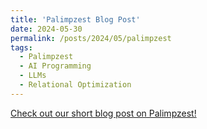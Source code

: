 ```yaml
---
title: 'Palimpzest Blog Post'
date: 2024-05-30
permalink: /posts/2024/05/palimpzest
tags:
  - Palimpzest
  - AI Programming
  - LLMs
  - Relational Optimization
---
```


[Check out our short blog post on Palimpzest!](https://dsg.csail.mit.edu/projects/palimpzest/)
